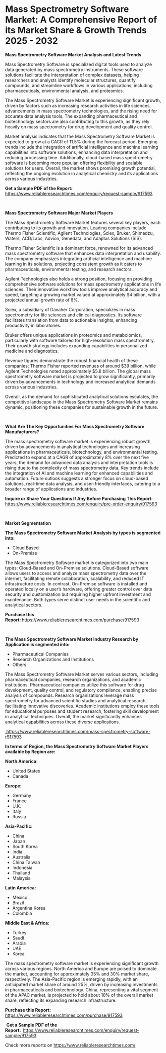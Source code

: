 <p><h1>Mass Spectrometry Software Market: A Comprehensive Report of its Market Share & Growth Trends 2025 - 2032</h1></p><p><strong>Mass Spectrometry Software Market Analysis and Latest Trends</strong></p>
<p><p>Mass Spectrometry Software is specialized digital tools used to analyze data generated by mass spectrometry instruments. These software solutions facilitate the interpretation of complex datasets, helping researchers and analysts identify molecular structures, quantify compounds, and streamline workflows in various applications, including pharmaceuticals, environmental analysis, and proteomics.</p><p>The Mass Spectrometry Software Market is experiencing significant growth, driven by factors such as increasing research activities in life sciences, advancements in mass spectrometry technologies, and the rising need for accurate data analysis tools. The expanding pharmaceutical and biotechnology sectors are also contributing to this growth, as they rely heavily on mass spectrometry for drug development and quality control.</p><p>Market analysis indicates that the Mass Spectrometry Software Market is expected to grow at a CAGR of 11.5% during the forecast period. Emerging trends include the integration of artificial intelligence and machine learning capabilities into software solutions, enhancing data interpretation and reducing processing time. Additionally, cloud-based mass spectrometry software is becoming more popular, offering flexibility and scalable solutions for users. Overall, the market shows promising growth potential, reflecting the ongoing evolution in analytical chemistry and its applications across various industries.</p></p>
<p><strong>Get a Sample PDF of the Report:&nbsp;</strong> <a href="https://www.reliableresearchtimes.com/enquiry/request-sample/917593?utm_campaign=2205&utm_medium=2&utm_source=Github&utm_content=ia&utm_term=06032025&utm_id=mass-spectrometry-software">https://www.reliableresearchtimes.com/enquiry/request-sample/917593</a></p>
<p>&nbsp;</p>
<p><strong>Mass Spectrometry Software Major Market Players</strong></p>
<p><p>The Mass Spectrometry Software Market features several key players, each contributing to its growth and innovation. Leading companies include Thermo Fisher Scientific, Agilent Technologies, Sciex, Bruker, Shimadzu, Waters, ACD/Labs, Advion, Genedata, and Adaptas Solutions (SIS). </p><p>Thermo Fisher Scientific is a dominant force, renowned for its advanced mass spectrometry software that enhances data interpretation and usability. The company emphasizes integrating artificial intelligence and machine learning in its solutions, projecting consistent growth as it caters to pharmaceuticals, environmental testing, and research sectors.</p><p>Agilent Technologies also holds a strong position, focusing on providing comprehensive software solutions for mass spectrometry applications in life sciences. Their innovative workflow tools improve analytical accuracy and speed, targeting a growing market valued at approximately $4 billion, with a projected annual growth rate of 8%.</p><p>Sciex, a subsidiary of Danaher Corporation, specializes in mass spectrometry for life sciences and clinical diagnostics. Its software facilitates translation from data to actionable insights, enhancing productivity in laboratories.</p><p>Bruker offers unique applications in proteomics and metabolomics, particularly with software tailored for high-resolution mass spectrometry. Their growth strategy includes expanding capabilities in personalized medicine and diagnostics.</p><p>Revenue figures demonstrate the robust financial health of these companies; Thermo Fisher reported revenues of around $39 billion, while Agilent Technologies noted approximately $5.8 billion. The global mass spectrometry software market is projected to grow significantly, primarily driven by advancements in technology and increased analytical demands across various industries.</p><p>Overall, as the demand for sophisticated analytical solutions escalates, the competitive landscape in the Mass Spectrometry Software Market remains dynamic, positioning these companies for sustainable growth in the future.</p></p>
<p>&nbsp;</p>
<p><strong>What Are The Key Opportunities For Mass Spectrometry Software Manufacturers?</strong></p>
<p><p>The mass spectrometry software market is experiencing robust growth, driven by advancements in analytical technologies and increasing applications in pharmaceuticals, biotechnology, and environmental testing. Predicted to expand at a CAGR of approximately 8% over the next five years, the demand for advanced data analysis and interpretation tools is rising due to the complexity of mass spectrometry data. Key trends include the integration of AI and machine learning for enhanced capabilities and automation. Future outlook suggests a stronger focus on cloud-based solutions, real-time data analysis, and user-friendly interfaces, catering to a broader range of applications and industries.</p></p>
<p><strong>Inquire or Share Your Questions If Any Before Purchasing This Report:</strong> <a href="https://www.reliableresearchtimes.com/enquiry/pre-order-enquiry/917593?utm_campaign=2205&utm_medium=2&utm_source=Github&utm_content=ia&utm_term=06032025&utm_id=mass-spectrometry-software">https://www.reliableresearchtimes.com/enquiry/pre-order-enquiry/917593</a></p>
<p>&nbsp;</p>
<p><strong>Market Segmentation</strong></p>
<p><strong>The Mass Spectrometry Software Market Analysis by types is segmented into:</strong></p>
<p><ul><li>Cloud Based</li><li>On-Premise</li></ul></p>
<p><p>The Mass Spectrometry Software market is categorized into two main types: Cloud-Based and On-Premise solutions. Cloud-Based software allows users to access and analyze mass spectrometry data over the internet, facilitating remote collaboration, scalability, and reduced IT infrastructure costs. In contrast, On-Premise software is installed and operated locally on a user’s hardware, offering greater control over data security and customization but requiring higher upfront investment and maintenance. Both types serve distinct user needs in the scientific and analytical sectors.</p></p>
<p><strong>Purchase this Report:&nbsp;</strong><a href="https://www.reliableresearchtimes.com/purchase/917593?utm_campaign=2205&utm_medium=2&utm_source=Github&utm_content=ia&utm_term=06032025&utm_id=mass-spectrometry-software">https://www.reliableresearchtimes.com/purchase/917593</a></p>
<p>&nbsp;</p>
<p><strong>The Mass Spectrometry Software Market Industry Research by Application is segmented into:</strong></p>
<p><ul><li>Pharmaceutical Companies</li><li>Research Organizations and Institutions</li><li>Others</li></ul></p>
<p><p>The Mass Spectrometry Software Market serves various sectors, including pharmaceutical companies, research organizations, and academic institutions. Pharmaceutical companies utilize this software for drug development, quality control, and regulatory compliance, enabling precise analysis of compounds. Research organizations leverage mass spectrometry for advanced scientific studies and analytical research, facilitating innovative discoveries. Academic institutions employ these tools for educational purposes and student research, fostering skill development in analytical techniques. Overall, the market significantly enhances analytical capabilities across these diverse applications.</p></p>
<p><a href="https://www.reliableresearchtimes.com/mass-spectrometry-software-r917593?utm_campaign=2205&utm_medium=2&utm_source=Github&utm_content=ia&utm_term=06032025&utm_id=mass-spectrometry-software">&nbsp;https://www.reliableresearchtimes.com/mass-spectrometry-software-r917593</a></p>
<p><strong>In terms of Region, the Mass Spectrometry Software Market Players available by Region are:</strong></p>
<p>
    <p> <strong> North America: </strong>
        <ul>
            <li>United States</li>
            <li>Canada</li>
        </ul>
        </p> 
    <p> <strong> Europe: </strong>
        <ul>
            <li>Germany</li>
            <li>France</li>
            <li>U.K.</li>
            <li>Italy</li>
            <li>Russia</li>
        </ul>
        </p> 
    <p> <strong> Asia-Pacific: </strong>
        <ul>
            <li>China</li>
            <li>Japan</li>
            <li>South Korea</li>
            <li>India</li>
            <li>Australia</li>
            <li>China Taiwan</li>
            <li>Indonesia</li>
            <li>Thailand</li>
            <li>Malaysia</li>
        </ul>
        </p> 
    <p> <strong> Latin America: </strong>
        <ul>
            <li>Mexico</li>
            <li>Brazil</li>
            <li>Argentina Korea</li>
            <li>Colombia</li>
        </ul>
        </p> 
    <p> <strong> Middle East & Africa: </strong>
        <ul>
            <li>Turkey</li>
            <li>Saudi</li>
            <li>Arabia</li>
            <li>UAE</li>
            <li>Korea</li>
        </ul>
    </p>
    </p>
<p><p>The mass spectrometry software market is experiencing significant growth across various regions. North America and Europe are poised to dominate the market, accounting for approximately 35% and 30% market share, respectively. The Asia-Pacific region is emerging rapidly, with an anticipated market share of around 25%, driven by increasing investments in pharmaceuticals and biotechnology. China, representing a vital segment of the APAC market, is projected to hold about 10% of the overall market share, reflecting its expanding research infrastructure.</p></p>
<p><strong>Purchase this Report: </strong><a href="https://www.reliableresearchtimes.com/purchase/917593?utm_campaign=2205&utm_medium=2&utm_source=Github&utm_content=ia&utm_term=06032025&utm_id=mass-spectrometry-software">https://www.reliableresearchtimes.com/purchase/917593</a></p>
<p>&nbsp;<strong>Get a Sample PDF of the Report:&nbsp;&nbsp;</strong><a href="https://www.reliableresearchtimes.com/enquiry/request-sample/917593?utm_campaign=2205&utm_medium=2&utm_source=Github&utm_content=ia&utm_term=06032025&utm_id=mass-spectrometry-software">https://www.reliableresearchtimes.com/enquiry/request-sample/917593</a></p>
<p><strong></strong></p>
<p>Check more reports on <a href="https://www.reliableresearchtimes.com/?utm_campaign=2205&utm_medium=2&utm_source=Github&utm_content=ia&utm_term=06032025&utm_id=mass-spectrometry-software">https://www.reliableresearchtimes.com/</a></p>